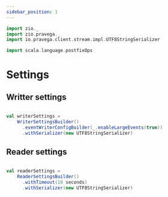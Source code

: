 ```yaml
---
sidebar_position: 1
---
```


```scala mdoc:invisible
import zio._
import zio.pravega._
import io.pravega.client.stream.impl.UTF8StringSerializer

import scala.language.postfixOps

```
# Settings

## Writter settings

```scala mdoc:silent

val writerSettings =
    WriterSettingsBuilder()
      .eventWriterConfigBuilder(_.enableLargeEvents(true))
      .withSerializer(new UTF8StringSerializer)

```

## Reader settings

```scala mdoc:silent

val readerSettings =
    ReaderSettingsBuilder()
      .withTimeout(10 seconds)
      .withSerializer(new UTF8StringSerializer)

```